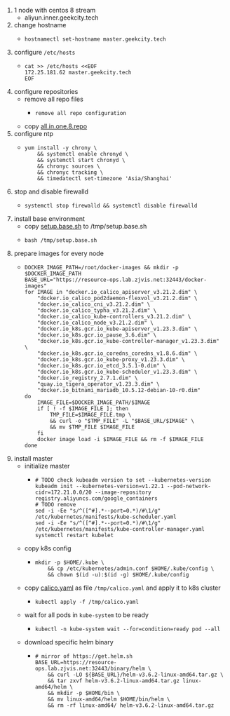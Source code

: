 1. 1 node with centos 8 stream
    * aliyun.inner.geekcity.tech
2. change hostname
    * ```shell
      hostnamectl set-hostname master.geekcity.tech
      ```
3. configure `/etc/hosts`
    * ```shell
      cat >> /etc/hosts <<EOF
      172.25.181.62 master.geekcity.tech
      EOF
      ```
4. configure repositories
    * remove all repo files
        + ```shell
          remove all repo configuration
          ```
    * copy [all.in.one.8.repo](resources/all.in.one.8.repo.md)
5. configure ntp
    * ```shell
      yum install -y chrony \
          && systemctl enable chronyd \
          && systemctl start chronyd \
          && chronyc sources \
          && chronyc tracking \
          && timedatectl set-timezone 'Asia/Shanghai'
      ```
6. stop and disable firewalld
    * ```shell
      systemctl stop firewalld && systemctl disable firewalld
      ```
7. install base environment
    * copy [setup.base.sh](resources/setup.base.sh.md) to /tmp/setup.base.sh
    * ```shell
      bash /tmp/setup.base.sh
      ```
8. prepare images for every node
    * ```shell
      DOCKER_IMAGE_PATH=/root/docker-images && mkdir -p $DOCKER_IMAGE_PATH
      BASE_URL="https://resource-ops.lab.zjvis.net:32443/docker-images"
      for IMAGE in "docker.io_calico_apiserver_v3.21.2.dim" \
          "docker.io_calico_pod2daemon-flexvol_v3.21.2.dim" \
          "docker.io_calico_cni_v3.21.2.dim" \
          "docker.io_calico_typha_v3.21.2.dim" \
          "docker.io_calico_kube-controllers_v3.21.2.dim" \
          "docker.io_calico_node_v3.21.2.dim" \
          "docker.io_k8s.gcr.io_kube-apiserver_v1.23.3.dim" \
          "docker.io_k8s.gcr.io_pause_3.6.dim" \
          "docker.io_k8s.gcr.io_kube-controller-manager_v1.23.3.dim" \
          "docker.io_k8s.gcr.io_coredns_coredns_v1.8.6.dim" \
          "docker.io_k8s.gcr.io_kube-proxy_v1.23.3.dim" \
          "docker.io_k8s.gcr.io_etcd_3.5.1-0.dim" \
          "docker.io_k8s.gcr.io_kube-scheduler_v1.23.3.dim" \
          "docker.io_registry_2.7.1.dim" \
          "quay.io_tigera_operator_v1.23.3.dim" \
          "docker.io_bitnami_mariadb_10.5.12-debian-10-r0.dim"
      do
          IMAGE_FILE=$DOCKER_IMAGE_PATH/$IMAGE
          if [ ! -f $IMAGE_FILE ]; then
              TMP_FILE=$IMAGE_FILE.tmp \
              && curl -o "$TMP_FILE" -L "$BASE_URL/$IMAGE" \
              && mv $TMP_FILE $IMAGE_FILE
          fi
          docker image load -i $IMAGE_FILE && rm -f $IMAGE_FILE
      done
      ```
9. install master
    * initialize master
        + ```shell
          # TODO check kubeadm version to set --kubernetes-version
          kubeadm init --kubernetes-version=v1.22.1 --pod-network-cidr=172.21.0.0/20 --image-repository registry.aliyuncs.com/google_containers
          # TODO remove
          sed -i -Ee "s/^([^#].*--port=0.*)/#\1/g" /etc/kubernetes/manifests/kube-scheduler.yaml
          sed -i -Ee "s/^([^#].*--port=0.*)/#\1/g" /etc/kubernetes/manifests/kube-controller-manager.yaml
          systemctl restart kubelet
          ```
    * copy k8s config
        + ```shell
          mkdir -p $HOME/.kube \
              && cp /etc/kubernetes/admin.conf $HOME/.kube/config \
              && chown $(id -u):$(id -g) $HOME/.kube/config
          ```
    * copy [calico.yaml](../resources/calico.yaml.md) as file `/tmp/calico.yaml` and apply it to k8s cluster
        + ```shell
          kubectl apply -f /tmp/calico.yaml
          ```
    * wait for all pods in `kube-system` to be ready
        + ```shell
          kubectl -n kube-system wait --for=condition=ready pod --all
          ```
    * download specific helm binary
        + ```shell
          # mirror of https://get.helm.sh
          BASE_URL=https://resource-ops.lab.zjvis.net:32443/binary/helm \
              && curl -LO ${BASE_URL}/helm-v3.6.2-linux-amd64.tar.gz \
              && tar zxvf helm-v3.6.2-linux-amd64.tar.gz linux-amd64/helm \
              && mkdir -p $HOME/bin \
              && mv linux-amd64/helm $HOME/bin/helm \
              && rm -rf linux-amd64/ helm-v3.6.2-linux-amd64.tar.gz

          ```